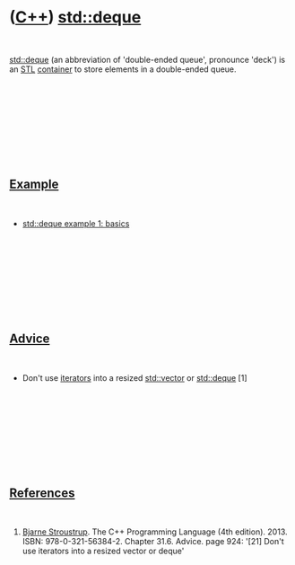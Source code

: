 
 

 

 

 

 

([C++](Cpp.md)) [std::deque](CppStdDeque.md)
===========================================

 

[std::deque](CppStdDeque.md) (an abbreviation of 'double-ended queue',
pronounce 'deck') is an [STL](CppStl.md) [container](CppContainer.md)
to store elements in a double-ended queue.

 

 

 

 

 

[Example](CppExample.md)
-------------------------

 

-   [std::deque example 1: basics](CppDequeExample1.md)

 

 

 

 

 

[Advice](CppAdvice.md)
-----------------------

 

-   Don't use [iterators](CppIterator.md) into a resized
    [std::vector](CppStdVector.md) or [std::deque](CppStdDeque.md) \[1\]

 

 

 

 

 

[References](CppReferences.md)
-------------------------------

 

1.  [Bjarne Stroustrup](CppBjarneStroustrup.md). The C++ Programming
    Language (4th edition). 2013. ISBN: 978-0-321-56384-2. Chapter 31.6.
    Advice. page 924: '\[21\] Don't use iterators into a resized vector
    or deque'

 

 

 

 

 

 

